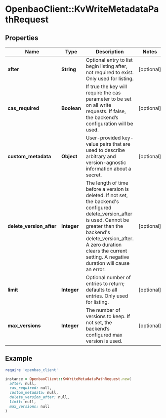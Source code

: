 # OpenbaoClient::KvWriteMetadataPathRequest

## Properties

| Name | Type | Description | Notes |
| ---- | ---- | ----------- | ----- |
| **after** | **String** | Optional entry to list begin listing after, not required to exist. Only used for listing. | [optional] |
| **cas_required** | **Boolean** | If true the key will require the cas parameter to be set on all write requests. If false, the backend’s configuration will be used. | [optional] |
| **custom_metadata** | **Object** | User-provided key-value pairs that are used to describe arbitrary and version-agnostic information about a secret. | [optional] |
| **delete_version_after** | **Integer** | The length of time before a version is deleted. If not set, the backend&#39;s configured delete_version_after is used. Cannot be greater than the backend&#39;s delete_version_after. A zero duration clears the current setting. A negative duration will cause an error. | [optional] |
| **limit** | **Integer** | Optional number of entries to return; defaults to all entries. Only used for listing. | [optional] |
| **max_versions** | **Integer** | The number of versions to keep. If not set, the backend’s configured max version is used. | [optional] |

## Example

```ruby
require 'openbao_client'

instance = OpenbaoClient::KvWriteMetadataPathRequest.new(
  after: null,
  cas_required: null,
  custom_metadata: null,
  delete_version_after: null,
  limit: null,
  max_versions: null
)
```

